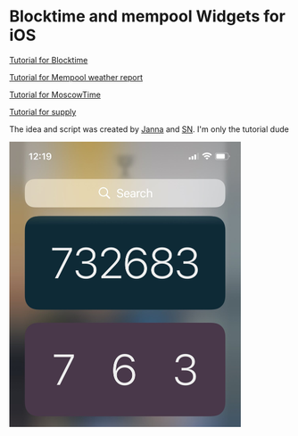 # Blocktime and mempool Widgets for iOS

[Tutorial for Blocktime](https://github.com/cercatrova21/iOS_widgets/blob/main/Blocktime.md)



[Tutorial for Mempool weather report](https://github.com/cercatrova21/iOS_widgets/blob/main/mempool.md)

[Tutorial for MoscowTime](https://github.com/cercatrova21/iOS_widgets/blob/main/MoscowTime.md)

[Tutorial for supply](https://github.com/cercatrova21/iOS_widgets/blob/main/Supply.md)



The idea and script was created by [Janna](https://twitter.com/Janna3257) and [SN](https://twitter.com/__B__T__C__). I'm only the tutorial dude

<img src="/images/7.jpg" style="zoom: 50%;" />
